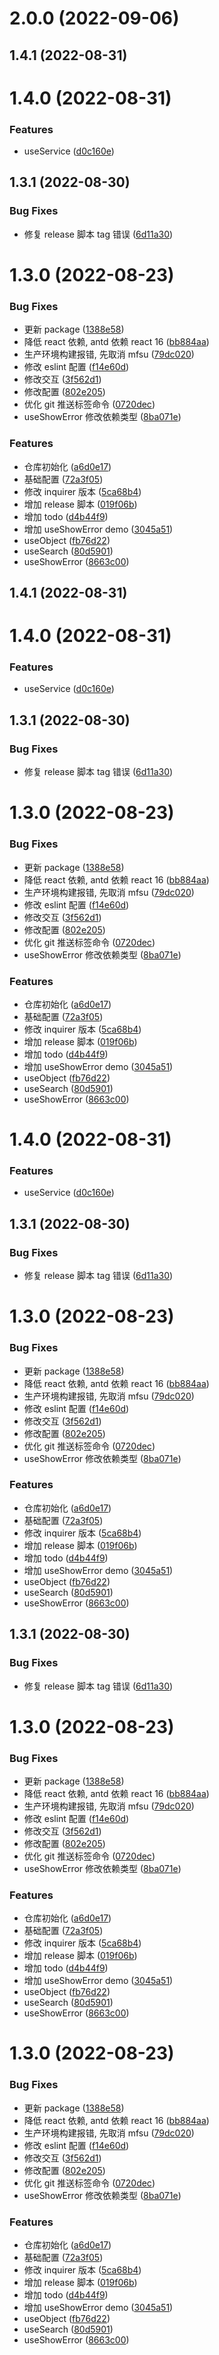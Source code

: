 # 2.0.0 (2022-09-06)



## 1.4.1 (2022-08-31)



# 1.4.0 (2022-08-31)


### Features

* useService ([d0c160e](https://github.com/DaphnisLi/D-Hook/commit/d0c160e746ee7e2ce04297668576ceb9fb405861))



## 1.3.1 (2022-08-30)


### Bug Fixes

* 修复 release 脚本 tag 错误 ([6d11a30](https://github.com/DaphnisLi/D-Hook/commit/6d11a302029d5e6474afcf0476599d5316861a37))



# 1.3.0 (2022-08-23)


### Bug Fixes

* 更新 package ([1388e58](https://github.com/DaphnisLi/D-Hook/commit/1388e5872a9a8307c8c8eb6bb2155208c5bad59b))
* 降低 react 依赖, antd 依赖 react 16 ([bb884aa](https://github.com/DaphnisLi/D-Hook/commit/bb884aaf23f4506ce22654975e0e4d47b0ccde22))
* 生产环境构建报错, 先取消 mfsu ([79dc020](https://github.com/DaphnisLi/D-Hook/commit/79dc020bf8fa2dac8ef932725748e01190b3736c))
* 修改 eslint 配置 ([f14e60d](https://github.com/DaphnisLi/D-Hook/commit/f14e60d883471255731298342b9d35b2052c7919))
* 修改交互 ([3f562d1](https://github.com/DaphnisLi/D-Hook/commit/3f562d1db5bdf140da56b309df74adee62a6362f))
* 修改配置 ([802e205](https://github.com/DaphnisLi/D-Hook/commit/802e205415f175956db95244b31fdf5f247402a3))
* 优化 git 推送标签命令 ([0720dec](https://github.com/DaphnisLi/D-Hook/commit/0720deccbb1d00813bc286c126fe91f848e07f51))
* useShowError 修改依赖类型 ([8ba071e](https://github.com/DaphnisLi/D-Hook/commit/8ba071e20f1ec2bdf7c6a85f8b4f89ba157ef561))


### Features

* 仓库初始化 ([a6d0e17](https://github.com/DaphnisLi/D-Hook/commit/a6d0e17baa15cdb8126ca5869ee4459fa7bee8af))
* 基础配置 ([72a3f05](https://github.com/DaphnisLi/D-Hook/commit/72a3f0526b6827c390a7d4b1b795c5e81f898244))
* 修改 inquirer 版本 ([5ca68b4](https://github.com/DaphnisLi/D-Hook/commit/5ca68b4649ae9d435ed233397547351c26eb942c))
* 增加 release 脚本 ([019f06b](https://github.com/DaphnisLi/D-Hook/commit/019f06b2036d523551a6713fe14e61f343c991e5))
* 增加 todo ([d4b44f9](https://github.com/DaphnisLi/D-Hook/commit/d4b44f997b40ee5a08102358bc127345b56438cc))
* 增加 useShowError demo ([3045a51](https://github.com/DaphnisLi/D-Hook/commit/3045a5174a2cf4628fb66bb1397ca3eeb8fdb241))
* useObject ([fb76d22](https://github.com/DaphnisLi/D-Hook/commit/fb76d224ffd6a0b20ff4f7f347b0726499846602))
* useSearch ([80d5901](https://github.com/DaphnisLi/D-Hook/commit/80d5901923c76cd87880ee0700e7b8b4893b1b10))
* useShowError ([8663c00](https://github.com/DaphnisLi/D-Hook/commit/8663c00eb4c3d33b4d5386144e20f469b87ec92d))



## 1.4.1 (2022-08-31)



# 1.4.0 (2022-08-31)


### Features

* useService ([d0c160e](https://github.com/DaphnisLi/daphnis-hooks/commit/d0c160e746ee7e2ce04297668576ceb9fb405861))



## 1.3.1 (2022-08-30)


### Bug Fixes

* 修复 release 脚本 tag 错误 ([6d11a30](https://github.com/DaphnisLi/daphnis-hooks/commit/6d11a302029d5e6474afcf0476599d5316861a37))



# 1.3.0 (2022-08-23)


### Bug Fixes

* 更新 package ([1388e58](https://github.com/DaphnisLi/daphnis-hooks/commit/1388e5872a9a8307c8c8eb6bb2155208c5bad59b))
* 降低 react 依赖, antd 依赖 react 16 ([bb884aa](https://github.com/DaphnisLi/daphnis-hooks/commit/bb884aaf23f4506ce22654975e0e4d47b0ccde22))
* 生产环境构建报错, 先取消 mfsu ([79dc020](https://github.com/DaphnisLi/daphnis-hooks/commit/79dc020bf8fa2dac8ef932725748e01190b3736c))
* 修改 eslint 配置 ([f14e60d](https://github.com/DaphnisLi/daphnis-hooks/commit/f14e60d883471255731298342b9d35b2052c7919))
* 修改交互 ([3f562d1](https://github.com/DaphnisLi/daphnis-hooks/commit/3f562d1db5bdf140da56b309df74adee62a6362f))
* 修改配置 ([802e205](https://github.com/DaphnisLi/daphnis-hooks/commit/802e205415f175956db95244b31fdf5f247402a3))
* 优化 git 推送标签命令 ([0720dec](https://github.com/DaphnisLi/daphnis-hooks/commit/0720deccbb1d00813bc286c126fe91f848e07f51))
* useShowError 修改依赖类型 ([8ba071e](https://github.com/DaphnisLi/daphnis-hooks/commit/8ba071e20f1ec2bdf7c6a85f8b4f89ba157ef561))


### Features

* 仓库初始化 ([a6d0e17](https://github.com/DaphnisLi/daphnis-hooks/commit/a6d0e17baa15cdb8126ca5869ee4459fa7bee8af))
* 基础配置 ([72a3f05](https://github.com/DaphnisLi/daphnis-hooks/commit/72a3f0526b6827c390a7d4b1b795c5e81f898244))
* 修改 inquirer 版本 ([5ca68b4](https://github.com/DaphnisLi/daphnis-hooks/commit/5ca68b4649ae9d435ed233397547351c26eb942c))
* 增加 release 脚本 ([019f06b](https://github.com/DaphnisLi/daphnis-hooks/commit/019f06b2036d523551a6713fe14e61f343c991e5))
* 增加 todo ([d4b44f9](https://github.com/DaphnisLi/daphnis-hooks/commit/d4b44f997b40ee5a08102358bc127345b56438cc))
* 增加 useShowError demo ([3045a51](https://github.com/DaphnisLi/daphnis-hooks/commit/3045a5174a2cf4628fb66bb1397ca3eeb8fdb241))
* useObject ([fb76d22](https://github.com/DaphnisLi/daphnis-hooks/commit/fb76d224ffd6a0b20ff4f7f347b0726499846602))
* useSearch ([80d5901](https://github.com/DaphnisLi/daphnis-hooks/commit/80d5901923c76cd87880ee0700e7b8b4893b1b10))
* useShowError ([8663c00](https://github.com/DaphnisLi/daphnis-hooks/commit/8663c00eb4c3d33b4d5386144e20f469b87ec92d))



# 1.4.0 (2022-08-31)


### Features

* useService ([d0c160e](https://github.com/DaphnisLi/daphnis-hooks/commit/d0c160e746ee7e2ce04297668576ceb9fb405861))



## 1.3.1 (2022-08-30)


### Bug Fixes

* 修复 release 脚本 tag 错误 ([6d11a30](https://github.com/DaphnisLi/daphnis-hooks/commit/6d11a302029d5e6474afcf0476599d5316861a37))



# 1.3.0 (2022-08-23)


### Bug Fixes

* 更新 package ([1388e58](https://github.com/DaphnisLi/daphnis-hooks/commit/1388e5872a9a8307c8c8eb6bb2155208c5bad59b))
* 降低 react 依赖, antd 依赖 react 16 ([bb884aa](https://github.com/DaphnisLi/daphnis-hooks/commit/bb884aaf23f4506ce22654975e0e4d47b0ccde22))
* 生产环境构建报错, 先取消 mfsu ([79dc020](https://github.com/DaphnisLi/daphnis-hooks/commit/79dc020bf8fa2dac8ef932725748e01190b3736c))
* 修改 eslint 配置 ([f14e60d](https://github.com/DaphnisLi/daphnis-hooks/commit/f14e60d883471255731298342b9d35b2052c7919))
* 修改交互 ([3f562d1](https://github.com/DaphnisLi/daphnis-hooks/commit/3f562d1db5bdf140da56b309df74adee62a6362f))
* 修改配置 ([802e205](https://github.com/DaphnisLi/daphnis-hooks/commit/802e205415f175956db95244b31fdf5f247402a3))
* 优化 git 推送标签命令 ([0720dec](https://github.com/DaphnisLi/daphnis-hooks/commit/0720deccbb1d00813bc286c126fe91f848e07f51))
* useShowError 修改依赖类型 ([8ba071e](https://github.com/DaphnisLi/daphnis-hooks/commit/8ba071e20f1ec2bdf7c6a85f8b4f89ba157ef561))


### Features

* 仓库初始化 ([a6d0e17](https://github.com/DaphnisLi/daphnis-hooks/commit/a6d0e17baa15cdb8126ca5869ee4459fa7bee8af))
* 基础配置 ([72a3f05](https://github.com/DaphnisLi/daphnis-hooks/commit/72a3f0526b6827c390a7d4b1b795c5e81f898244))
* 修改 inquirer 版本 ([5ca68b4](https://github.com/DaphnisLi/daphnis-hooks/commit/5ca68b4649ae9d435ed233397547351c26eb942c))
* 增加 release 脚本 ([019f06b](https://github.com/DaphnisLi/daphnis-hooks/commit/019f06b2036d523551a6713fe14e61f343c991e5))
* 增加 todo ([d4b44f9](https://github.com/DaphnisLi/daphnis-hooks/commit/d4b44f997b40ee5a08102358bc127345b56438cc))
* 增加 useShowError demo ([3045a51](https://github.com/DaphnisLi/daphnis-hooks/commit/3045a5174a2cf4628fb66bb1397ca3eeb8fdb241))
* useObject ([fb76d22](https://github.com/DaphnisLi/daphnis-hooks/commit/fb76d224ffd6a0b20ff4f7f347b0726499846602))
* useSearch ([80d5901](https://github.com/DaphnisLi/daphnis-hooks/commit/80d5901923c76cd87880ee0700e7b8b4893b1b10))
* useShowError ([8663c00](https://github.com/DaphnisLi/daphnis-hooks/commit/8663c00eb4c3d33b4d5386144e20f469b87ec92d))



## 1.3.1 (2022-08-30)


### Bug Fixes

* 修复 release 脚本 tag 错误 ([6d11a30](https://github.com/DaphnisLi/daphnis-hooks/commit/6d11a302029d5e6474afcf0476599d5316861a37))



# 1.3.0 (2022-08-23)


### Bug Fixes

* 更新 package ([1388e58](https://github.com/DaphnisLi/daphnis-hooks/commit/1388e5872a9a8307c8c8eb6bb2155208c5bad59b))
* 降低 react 依赖, antd 依赖 react 16 ([bb884aa](https://github.com/DaphnisLi/daphnis-hooks/commit/bb884aaf23f4506ce22654975e0e4d47b0ccde22))
* 生产环境构建报错, 先取消 mfsu ([79dc020](https://github.com/DaphnisLi/daphnis-hooks/commit/79dc020bf8fa2dac8ef932725748e01190b3736c))
* 修改 eslint 配置 ([f14e60d](https://github.com/DaphnisLi/daphnis-hooks/commit/f14e60d883471255731298342b9d35b2052c7919))
* 修改交互 ([3f562d1](https://github.com/DaphnisLi/daphnis-hooks/commit/3f562d1db5bdf140da56b309df74adee62a6362f))
* 修改配置 ([802e205](https://github.com/DaphnisLi/daphnis-hooks/commit/802e205415f175956db95244b31fdf5f247402a3))
* 优化 git 推送标签命令 ([0720dec](https://github.com/DaphnisLi/daphnis-hooks/commit/0720deccbb1d00813bc286c126fe91f848e07f51))
* useShowError 修改依赖类型 ([8ba071e](https://github.com/DaphnisLi/daphnis-hooks/commit/8ba071e20f1ec2bdf7c6a85f8b4f89ba157ef561))


### Features

* 仓库初始化 ([a6d0e17](https://github.com/DaphnisLi/daphnis-hooks/commit/a6d0e17baa15cdb8126ca5869ee4459fa7bee8af))
* 基础配置 ([72a3f05](https://github.com/DaphnisLi/daphnis-hooks/commit/72a3f0526b6827c390a7d4b1b795c5e81f898244))
* 修改 inquirer 版本 ([5ca68b4](https://github.com/DaphnisLi/daphnis-hooks/commit/5ca68b4649ae9d435ed233397547351c26eb942c))
* 增加 release 脚本 ([019f06b](https://github.com/DaphnisLi/daphnis-hooks/commit/019f06b2036d523551a6713fe14e61f343c991e5))
* 增加 todo ([d4b44f9](https://github.com/DaphnisLi/daphnis-hooks/commit/d4b44f997b40ee5a08102358bc127345b56438cc))
* 增加 useShowError demo ([3045a51](https://github.com/DaphnisLi/daphnis-hooks/commit/3045a5174a2cf4628fb66bb1397ca3eeb8fdb241))
* useObject ([fb76d22](https://github.com/DaphnisLi/daphnis-hooks/commit/fb76d224ffd6a0b20ff4f7f347b0726499846602))
* useSearch ([80d5901](https://github.com/DaphnisLi/daphnis-hooks/commit/80d5901923c76cd87880ee0700e7b8b4893b1b10))
* useShowError ([8663c00](https://github.com/DaphnisLi/daphnis-hooks/commit/8663c00eb4c3d33b4d5386144e20f469b87ec92d))



# 1.3.0 (2022-08-23)


### Bug Fixes

* 更新 package ([1388e58](https://github.com/DaphnisLi/daphnis-hooks/commit/1388e5872a9a8307c8c8eb6bb2155208c5bad59b))
* 降低 react 依赖, antd 依赖 react 16 ([bb884aa](https://github.com/DaphnisLi/daphnis-hooks/commit/bb884aaf23f4506ce22654975e0e4d47b0ccde22))
* 生产环境构建报错, 先取消 mfsu ([79dc020](https://github.com/DaphnisLi/daphnis-hooks/commit/79dc020bf8fa2dac8ef932725748e01190b3736c))
* 修改 eslint 配置 ([f14e60d](https://github.com/DaphnisLi/daphnis-hooks/commit/f14e60d883471255731298342b9d35b2052c7919))
* 修改交互 ([3f562d1](https://github.com/DaphnisLi/daphnis-hooks/commit/3f562d1db5bdf140da56b309df74adee62a6362f))
* 修改配置 ([802e205](https://github.com/DaphnisLi/daphnis-hooks/commit/802e205415f175956db95244b31fdf5f247402a3))
* 优化 git 推送标签命令 ([0720dec](https://github.com/DaphnisLi/daphnis-hooks/commit/0720deccbb1d00813bc286c126fe91f848e07f51))
* useShowError 修改依赖类型 ([8ba071e](https://github.com/DaphnisLi/daphnis-hooks/commit/8ba071e20f1ec2bdf7c6a85f8b4f89ba157ef561))


### Features

* 仓库初始化 ([a6d0e17](https://github.com/DaphnisLi/daphnis-hooks/commit/a6d0e17baa15cdb8126ca5869ee4459fa7bee8af))
* 基础配置 ([72a3f05](https://github.com/DaphnisLi/daphnis-hooks/commit/72a3f0526b6827c390a7d4b1b795c5e81f898244))
* 修改 inquirer 版本 ([5ca68b4](https://github.com/DaphnisLi/daphnis-hooks/commit/5ca68b4649ae9d435ed233397547351c26eb942c))
* 增加 release 脚本 ([019f06b](https://github.com/DaphnisLi/daphnis-hooks/commit/019f06b2036d523551a6713fe14e61f343c991e5))
* 增加 todo ([d4b44f9](https://github.com/DaphnisLi/daphnis-hooks/commit/d4b44f997b40ee5a08102358bc127345b56438cc))
* 增加 useShowError demo ([3045a51](https://github.com/DaphnisLi/daphnis-hooks/commit/3045a5174a2cf4628fb66bb1397ca3eeb8fdb241))
* useObject ([fb76d22](https://github.com/DaphnisLi/daphnis-hooks/commit/fb76d224ffd6a0b20ff4f7f347b0726499846602))
* useSearch ([80d5901](https://github.com/DaphnisLi/daphnis-hooks/commit/80d5901923c76cd87880ee0700e7b8b4893b1b10))
* useShowError ([8663c00](https://github.com/DaphnisLi/daphnis-hooks/commit/8663c00eb4c3d33b4d5386144e20f469b87ec92d))



